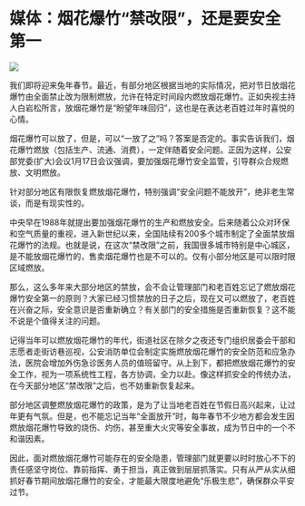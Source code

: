 # 媒体：烟花爆竹“禁改限”，还是要安全第一

![](https://inews.gtimg.com/newsapp_bt/0/15618990168/1000)

我们即将迎来兔年春节。最近，有部分地区根据当地的实际情况，把对节日放烟花爆竹由全面禁止改为限制燃放，允许在特定时间段内燃放烟花爆竹。正如央视主持人白岩松所言，放烟花爆竹是“盼望年味回归”，这也是在表达老百姓过年时喜悦的心情。

烟花爆竹可以放了，但是，可以“一放了之”吗？答案是否定的。事实告诉我们，烟花爆竹燃放（包括生产、流通、消费），一定伴随着安全问题。正因为这样，公安部党委(扩大)会议1月17日会议强调，要加强烟花爆竹安全监管，引导群众合规燃放、文明燃放。

针对部分地区有限恢复燃放烟花爆竹，特别强调“安全问题不能放开”，绝非老生常谈，而是有现实性的。

中央早在1988年就提出要加强烟花爆竹的生产和燃放安全。后来随着公众对环保和空气质量的重视，进入新世纪以来，全国陆续有200多个城市制定了全面禁放烟花爆竹的法规。也就是说，在这次“禁改限”之前，我国很多城市特别是中心城区，是不能放烟花爆竹的，售卖烟花爆竹也是不可以的。仅有小部分地区是可以限时限区域燃放。

那么，这么多年来大部分地区的禁放，会不会让管理部门和老百姓忘记了燃放烟花爆竹安全第一的原则？大家已经习惯禁放的日子之后，现在又可以燃放了，老百姓在兴奋之际，安全意识是否重新确立？有关部门的安全措施是否重新恢复？这不能不说是个值得关注的问题。

记得当年可以燃放烟花爆竹的年代，街道社区在除夕之夜还专门组织居委会干部和志愿者走街访巷巡视，公安消防单位会制定实施燃放烟花爆竹的安全防范和应急办法，医院会增加外伤急诊医务人员的值班留守。从上到下，都把燃放烟花爆竹的安全工作，视为一项系统性工程，各方协调，全力以赴。像这样抓安全的传统办法，在今天部分地区“禁改限”之后，也不妨重新恢复起来。

部分地区调整燃放烟花爆竹的政策，是为了让当地老百姓在节假日高兴起来，让过年更有气氛。但是，也不能忘记当年“全面放开”时，每年春节不少地方都会发生因燃放烟花爆竹导致的烧伤、灼伤，甚至重大火灾等安全事故，成为节日中的一个不和谐因素。

因此，面对燃放烟花爆竹可能存在的安全隐患，管理部门就更要以时时放心不下的责任感坚守岗位、靠前指挥、勇于担当，真正做到层层抓落实。只有从严从实从细抓好春节期间放烟花爆竹的安全，才能最大限度地避免“乐极生悲”，确保群众平安过节。

